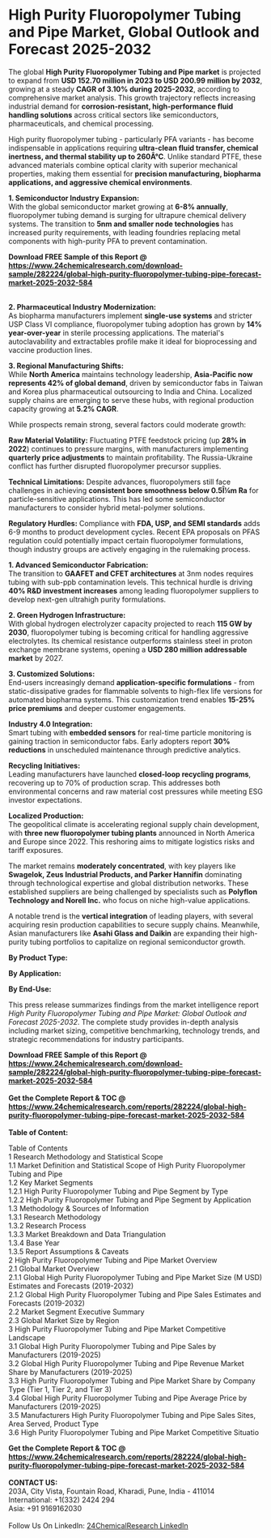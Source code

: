 <h1>High Purity Fluoropolymer Tubing and Pipe Market, Global Outlook and Forecast 2025-2032</h1><p>The global <strong>High Purity Fluoropolymer Tubing and Pipe market</strong> is projected to expand from <strong>USD 152.70 million in 2023 to USD 200.99 million by 2032</strong>, growing at a steady <strong>CAGR of 3.10% during 2025-2032</strong>, according to comprehensive market analysis. This growth trajectory reflects increasing industrial demand for <strong>corrosion-resistant, high-performance fluid handling solutions</strong> across critical sectors like semiconductors, pharmaceuticals, and chemical processing.</p><p>High purity fluoropolymer tubing - particularly PFA variants - has become indispensable in applications requiring <strong>ultra-clean fluid transfer, chemical inertness, and thermal stability up to 260Â°C</strong>. Unlike standard PTFE, these advanced materials combine optical clarity with superior mechanical properties, making them essential for <strong>precision manufacturing, biopharma applications, and aggressive chemical environments</strong>.</p><p><strong>1. Semiconductor Industry Expansion:</strong><br>
With the global semiconductor market growing at <strong>6-8% annually</strong>, fluoropolymer tubing demand is surging for ultrapure chemical delivery systems. The transition to <strong>5nm and smaller node technologies</strong> has increased purity requirements, with leading foundries replacing metal components with high-purity PFA to prevent contamination.</p><div><b>Download FREE Sample of this Report @ 
            <a href="https://www.24chemicalresearch.com/download-sample/282224/global-high-purity-fluoropolymer-tubing-pipe-forecast-market-2025-2032-584">
            https://www.24chemicalresearch.com/download-sample/282224/global-high-purity-fluoropolymer-tubing-pipe-forecast-market-2025-2032-584</a></b></div><br><p><strong>2. Pharmaceutical Industry Modernization:</strong><br>
As biopharma manufacturers implement <strong>single-use systems</strong> and stricter USP Class VI compliance, fluoropolymer tubing adoption has grown by <strong>14% year-over-year</strong> in sterile processing applications. The material's autoclavability and extractables profile make it ideal for bioprocessing and vaccine production lines.</p><p><strong>3. Regional Manufacturing Shifts:</strong><br>
While <strong>North America</strong> maintains technology leadership, <strong>Asia-Pacific now represents 42% of global demand</strong>, driven by semiconductor fabs in Taiwan and Korea plus pharmaceutical outsourcing to India and China. Localized supply chains are emerging to serve these hubs, with regional production capacity growing at <strong>5.2% CAGR</strong>.</p><p>While prospects remain strong, several factors could moderate growth:</p><p><strong>Raw Material Volatility:</strong> Fluctuating PTFE feedstock pricing (up <strong>28% in 2022</strong>) continues to pressure margins, with manufacturers implementing <strong>quarterly price adjustments</strong> to maintain profitability. The Russia-Ukraine conflict has further disrupted fluoropolymer precursor supplies.</p><p><strong>Technical Limitations:</strong> Despite advances, fluoropolymers still face challenges in achieving <strong>consistent bore smoothness below 0.5Î¼m Ra</strong> for particle-sensitive applications. This has led some semiconductor manufacturers to consider hybrid metal-polymer solutions.</p><p><strong>Regulatory Hurdles:</strong> Compliance with <strong>FDA, USP, and SEMI standards</strong> adds 6-9 months to product development cycles. Recent EPA proposals on PFAS regulation could potentially impact certain fluoropolymer formulations, though industry groups are actively engaging in the rulemaking process.</p><p><strong>1. Advanced Semiconductor Fabrication:</strong><br>
The transition to <strong>GAAFET and CFET architectures</strong> at 3nm nodes requires tubing with sub-ppb contamination levels. This technical hurdle is driving <strong>40% R&amp;D investment increases</strong> among leading fluoropolymer suppliers to develop next-gen ultrahigh purity formulations.</p><p><strong>2. Green Hydrogen Infrastructure:</strong><br>
With global hydrogen electrolyzer capacity projected to reach <strong>115 GW by 2030</strong>, fluoropolymer tubing is becoming critical for handling aggressive electrolytes. Its chemical resistance outperforms stainless steel in proton exchange membrane systems, opening a <strong>USD 280 million addressable market</strong> by 2027.</p><p><strong>3. Customized Solutions:</strong><br>
End-users increasingly demand <strong>application-specific formulations</strong> - from static-dissipative grades for flammable solvents to high-flex life versions for automated biopharma systems. This customization trend enables <strong>15-25% price premiums</strong> and deeper customer engagements.</p><p><strong>Industry 4.0 Integration:</strong><br>
    Smart tubing with <strong>embedded sensors</strong> for real-time particle monitoring is gaining traction in semiconductor fabs. Early adopters report <strong>30% reductions</strong> in unscheduled maintenance through predictive analytics.</p><p><strong>Recycling Initiatives:</strong><br>
    Leading manufacturers have launched <strong>closed-loop recycling programs</strong>, recovering up to 70% of production scrap. This addresses both environmental concerns and raw material cost pressures while meeting ESG investor expectations.</p><p><strong>Localized Production:</strong><br>
    The geopolitical climate is accelerating regional supply chain development, with <strong>three new fluoropolymer tubing plants</strong> announced in North America and Europe since 2022. This reshoring aims to mitigate logistics risks and tariff exposures.</p><p>The market remains <strong>moderately concentrated</strong>, with key players like <strong>Swagelok, Zeus Industrial Products, and Parker Hannifin</strong> dominating through technological expertise and global distribution networks. These established suppliers are being challenged by specialists such as <strong>Polyflon Technology and Norell Inc.</strong> who focus on niche high-value applications.</p><p>A notable trend is the <strong>vertical integration</strong> of leading players, with several acquiring resin production capabilities to secure supply chains. Meanwhile, Asian manufacturers like <strong>Asahi Glass and Daikin</strong> are expanding their high-purity tubing portfolios to capitalize on regional semiconductor growth.</p><p><strong>By Product Type:</strong></p><p><strong>By Application:</strong></p><p><strong>By End-Use:</strong></p><p>This press release summarizes findings from the market intelligence report <em>High Purity Fluoropolymer Tubing and Pipe Market: Global Outlook and Forecast 2025-2032</em>. The complete study provides in-depth analysis including market sizing, competitive benchmarking, technology trends, and strategic recommendations for industry participants.</p><div><b>Download FREE Sample of this Report @ 
            <a href="https://www.24chemicalresearch.com/download-sample/282224/global-high-purity-fluoropolymer-tubing-pipe-forecast-market-2025-2032-584">
            https://www.24chemicalresearch.com/download-sample/282224/global-high-purity-fluoropolymer-tubing-pipe-forecast-market-2025-2032-584</a></b></div><br><div><b>Get the Complete Report & TOC @ 
            <a href="https://www.24chemicalresearch.com/reports/282224/global-high-purity-fluoropolymer-tubing-pipe-forecast-market-2025-2032-584">
            https://www.24chemicalresearch.com/reports/282224/global-high-purity-fluoropolymer-tubing-pipe-forecast-market-2025-2032-584</a></b></div><br>
            <b>Table of Content:</b><p>Table of Contents<br />
1 Research Methodology and Statistical Scope<br />
1.1 Market Definition and Statistical Scope of High Purity Fluoropolymer Tubing and Pipe<br />
1.2 Key Market Segments<br />
1.2.1 High Purity Fluoropolymer Tubing and Pipe Segment by Type<br />
1.2.2 High Purity Fluoropolymer Tubing and Pipe Segment by Application<br />
1.3 Methodology & Sources of Information<br />
1.3.1 Research Methodology<br />
1.3.2 Research Process<br />
1.3.3 Market Breakdown and Data Triangulation<br />
1.3.4 Base Year<br />
1.3.5 Report Assumptions & Caveats<br />
2 High Purity Fluoropolymer Tubing and Pipe Market Overview<br />
2.1 Global Market Overview<br />
2.1.1 Global High Purity Fluoropolymer Tubing and Pipe Market Size (M USD) Estimates and Forecasts (2019-2032)<br />
2.1.2 Global High Purity Fluoropolymer Tubing and Pipe Sales Estimates and Forecasts (2019-2032)<br />
2.2 Market Segment Executive Summary<br />
2.3 Global Market Size by Region<br />
3 High Purity Fluoropolymer Tubing and Pipe Market Competitive Landscape<br />
3.1 Global High Purity Fluoropolymer Tubing and Pipe Sales by Manufacturers (2019-2025)<br />
3.2 Global High Purity Fluoropolymer Tubing and Pipe Revenue Market Share by Manufacturers (2019-2025)<br />
3.3 High Purity Fluoropolymer Tubing and Pipe Market Share by Company Type (Tier 1, Tier 2, and Tier 3)<br />
3.4 Global High Purity Fluoropolymer Tubing and Pipe Average Price by Manufacturers (2019-2025)<br />
3.5 Manufacturers High Purity Fluoropolymer Tubing and Pipe Sales Sites, Area Served, Product Type<br />
3.6 High Purity Fluoropolymer Tubing and Pipe Market Competitive Situatio</p><div><b>Get the Complete Report & TOC @ 
            <a href="https://www.24chemicalresearch.com/reports/282224/global-high-purity-fluoropolymer-tubing-pipe-forecast-market-2025-2032-584">
            https://www.24chemicalresearch.com/reports/282224/global-high-purity-fluoropolymer-tubing-pipe-forecast-market-2025-2032-584</a></b></div><br><b>CONTACT US:</b><br>
            203A, City Vista, Fountain Road, Kharadi, Pune, India - 411014<br>
            International: +1(332) 2424 294<br>
            Asia: +91 9169162030 <br><br>
            Follow Us On LinkedIn: <a href="https://www.linkedin.com/company/24chemicalresearch/">24ChemicalResearch LinkedIn</a>